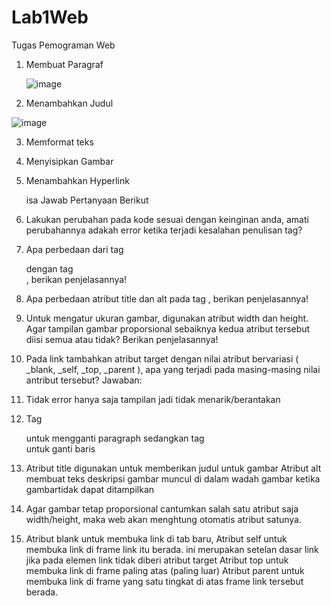 # Lab1Web
Tugas Pemograman Web
1. Membuat Paragraf 


	![image](https://user-images.githubusercontent.com/82088173/115141518-ff951200-a066-11eb-8bc1-8088a02cb469.png)






2. Menambahkan Judul


![image](https://user-images.githubusercontent.com/82088173/115141578-5e5a8b80-a067-11eb-946d-e290bf839ef2.png)



3. Memformat teks
 
 
4. Menyisipkan Gambar
 
 

5. Menambahkan Hyperlink
 
	isa 
Jawab Pertanyaan Berikut
1. Lakukan perubahan pada kode sesuai dengan keinginan anda, amati perubahannya adakah error ketika terjadi kesalahan penulisan tag?
2. Apa perbedaan dari tag <p> dengan tag <br>, berikan penjelasannya!
3. Apa perbedaan atribut title dan alt pada tag <img>, berikan penjelasannya!
4. Untuk mengatur ukuran gambar, digunakan atribut width dan height. Agar tampilan gambar proporsional sebaiknya kedua atribut tersebut diisi semua atau tidak? Berikan penjelasannya!
5. Pada link tambahkan atribut target dengan nilai atribut bervariasi ( _blank, _self, _top, _parent ), apa yang terjadi pada masing-masing nilai antribut tersebut?
Jawaban:
1.	Tidak error hanya saja tampilan jadi tidak menarik/berantakan
2.	Tag<p> untuk mengganti paragraph sedangkan tag <br> untuk ganti baris
3.	Atribut title digunakan untuk memberikan judul untuk gambar
Atribut alt membuat teks deskripsi gambar muncul di dalam wadah gambar ketika gambartidak dapat ditampilkan
4.	Agar gambar tetap proporsional cantumkan salah satu atribut saja width/height, maka web akan menghtung otomatis atribut satunya.
5.	Atribut blank untuk membuka link di tab baru,
Atribut self untuk membuka link di frame link itu berada. ini merupakan setelan dasar link jika pada elemen link tidak diberi atribut target
Atribut top untuk membuka link di frame paling atas (paling luar)
Atribut parent untuk membuka link di frame yang satu tingkat di atas frame link tersebut berada.
